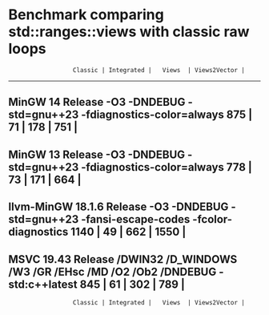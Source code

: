 # Benchmark comparing std::ranges::views with classic raw loops


                      Classic | Integrated |   Views  | Views2Vector |
-------------------------------------------------------------------------------------------
MinGW 14 Release -O3 -DNDEBUG -std=gnu++23 -fdiagnostics-color=always
                          875 |         71 |      178 |          751 |
-------------------------------------------------------------------------------------------
MinGW 13 Release -O3 -DNDEBUG -std=gnu++23 -fdiagnostics-color=always
                          778 |         73 |      171 |          664 |
-------------------------------------------------------------------------------------------
llvm-MinGW 18.1.6 Release -O3 -DNDEBUG -std=gnu++23 -fansi-escape-codes -fcolor-diagnostics
                         1140 |         49 |      662 |         1550 |
-------------------------------------------------------------------------------------------
MSVC 19.43 Release /DWIN32 /D_WINDOWS /W3 /GR /EHsc /MD /O2 /Ob2 /DNDEBUG -std:c++latest
                          845 |         61 |      302 |          789 |
-------------------------------------------------------------------------------------------
                      Classic | Integrated |   Views  | Views2Vector |

